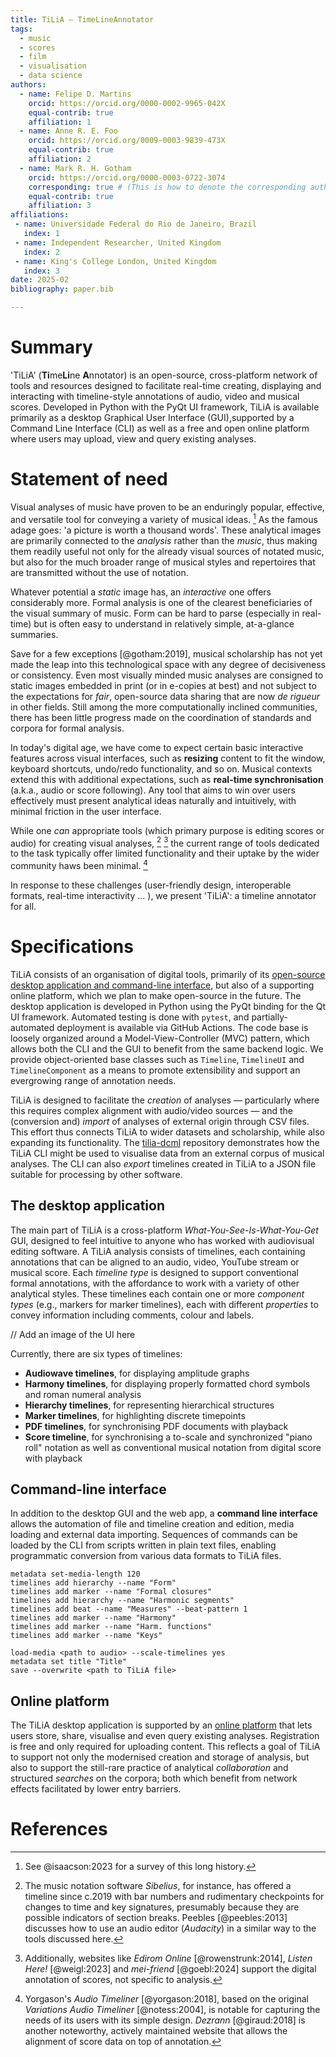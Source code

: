```yaml
---
title: TiLiA – TimeLineAnnotator
tags:
  - music
  - scores
  - film
  - visualisation
  - data science
authors:
  - name: Felipe D. Martins
    orcid: https://orcid.org/0000-0002-9965-042X
    equal-contrib: true
    affiliation: 1
  - name: Anne R. E. Foo
    orcid: https://orcid.org/0009-0003-9839-473X
    equal-contrib: true
    affiliation: 2
  - name: Mark R. H. Gotham
    orcid: https://orcid.org/0000-0003-0722-3074
    corresponding: true # (This is how to denote the corresponding author)
    equal-contrib: true
    affiliation: 3
affiliations:
 - name: Universidade Federal do Rio de Janeiro, Brazil
   index: 1
 - name: Independent Researcher, United Kingdom
   index: 2
 - name: King's College London, United Kingdom
   index: 3
date: 2025-02
bibliography: paper.bib

---
```



# Summary

'TiLiA' (**Ti**me**Li**ne **A**nnotator) is an open-source, cross-platform network of tools and resources designed to facilitate real-time creating, displaying and interacting with timeline-style annotations of audio, video and musical scores. Developed in Python with the PyQt UI framework, TiLiA is available primarily as a desktop Graphical User Interface (GUI),supported by a Command Line Interface (CLI) as well as a free and open online platform where users may upload, view and query existing analyses.

# Statement of need

Visual analyses of music have proven to be an enduringly popular, effective, and versatile tool for conveying a variety of musical ideas. [^0] As the famous adage goes: 'a picture is worth a thousand words'. These analytical images are primarily connected to the *analysis* rather than the *music*, thus making them readily useful not only for the already visual sources of notated music, but also for the much broader range of musical styles and repertoires that are transmitted without the use of notation.

[^0]: See @isaacson:2023 for a survey of this long history.

Whatever potential a *static* image has, an *interactive* one offers considerably more. Formal analysis is one of the clearest beneficiaries of the visual summary of music. Form can be hard to parse (especially in real-time) but is often easy to understand in relatively simple, at-a-glance summaries.

Save for a few exceptions [@gotham:2019], musical scholarship has not yet made the leap into this technological space with any degree of decisiveness or consistency. 
Even most visually minded music analyses are consigned to static images embedded in print (or in e-copies at best) and not subject to the expectations for _fair_,
open-source data sharing that are now *de rigueur* in other fields. 
Still among the more computationally inclined communities, there has been little progress made on the coordination of standards and corpora for formal analysis.

In today's digital age, we have come to expect certain basic interactive
features across visual interfaces, such as **resizing**
content to fit the window, keyboard shortcuts, undo/redo functionality, and so on. Musical contexts extend this with additional
expectations, such as **real-time synchronisation** (a.k.a., audio or
score following). Any tool that aims to win over users effectively must present analytical ideas naturally and intuitively, with minimal friction in the user interface.

While one _can_ appropriate tools (which primary purpose is editing scores or audio) for creating visual analyses, [^1] [^2] the current range of tools dedicated to the task typically offer limited functionality and their uptake by the wider community haws been minimal. [^3]

[^1]: The music notation software _Sibelius_, for instance, has offered a timeline since c.2019 with bar numbers and rudimentary checkpoints for changes to time and key signatures, presumably because they are possible indicators of section breaks. Peebles [@peebles:2013] discusses how to use an audio editor (_Audacity_) in a similar way to the tools discussed here.

[^2]: Additionally, websites like _Edirom Online_ [@rowenstrunk:2014], _Listen Here!_ [@weigl:2023] and _mei-friend_ [@goebl:2024] support the digital annotation of scores, not specific to analysis. 

[^3]: Yorgason's _Audio Timeliner_ [@yorgason:2018], based on the original _Variations Audio Timeliner_ [@notess:2004], is notable for capturing the needs of its users with its simple design. _Dezrann_ [@giraud:2018] is another noteworthy, actively maintained website that allows the alignment of score data on top of annotation. 

In response to these challenges (user-friendly design, interoperable
formats, real-time interactivity ... ), we present 'TiLiA': a timeline
annotator for all.

# Specifications

TiLiA consists of an organisation of digital tools, primarily of its [open-source desktop application and command-line interface](https://github.com/TimeLineAnnotator/desktop), but also of a supporting online platform, which we plan to make open-source in the future. The desktop application is developed in Python using the PyQt binding for the Qt UI framework. Automated testing is done with `pytest`, and partially-automated deployment is available via GitHub Actions. The code base is loosely organized around a Model-View-Controller (MVC) pattern, which allows both the CLI and the GUI to benefit from the same backend logic. We provide object-oriented base classes such as `Timeline`, `TimelineUI` and `TimelineComponent` as a means to promote extensibility and support an evergrowing range of annotation needs.

TiLiA is designed to facilitate the *creation* of analyses — 
particularly where this requires complex alignment with audio/video sources — 
and the (conversion and) *import* of analyses of external origin through CSV files. 
This effort thus connects TiLiA to wider datasets and scholarship, while also expanding its 
functionality. The [tilia-dcml](https://github.com/TimeLineAnnotator/dcml-to-tilia) repository demonstrates how the TiLiA CLI might be used to visualise data from an external corpus of musical analyses. The CLI can also *export* timelines created in TiLiA to a JSON file suitable for processing by other software.

## The desktop application

The main part of TiLiA is a cross-platform *What-You-See-Is-What-You-Get* GUI, designed to feel intuitive to anyone who has worked with audiovisual editing software.
A TiLiA analysis consists of timelines, each containing annotations that can be aligned to an audio, video, YouTube stream or musical score. 
Each *timeline type* is designed to support conventional formal annotations, with the affordance to work with a variety of other analytical styles. 
These timelines each contain one or more *component types* 
(e.g., markers for marker timelines), each with different 
*properties* to convey information including comments, colour and labels.

// Add an image of the UI here
<!-- ![Excerpt of a TiLiA analysis.\label{fig:example}](figure.png) -->

Currently, there are six types of timelines:
- **Audiowave timelines**, for displaying amplitude graphs
- **Harmony timelines**, for displaying properly formatted chord symbols and roman numeral analysis
- **Hierarchy timelines**, for representing hierarchical structures
- **Marker timelines**, for highlighting discrete timepoints
- **PDF timelines**, for synchronising PDF documents with playback
- **Score timeline**, for synchronising a to-scale and synchronized "piano roll" notation as well as conventional musical notation from digital score with playback

## Command-line interface
In addition to the desktop GUI and the web app, a **command line
interface** allows the automation of file and timeline creation and
edition, media loading and external data importing. Sequences of
commands can be loaded by the CLI from scripts written in plain text
files, enabling programmatic conversion from various data formats to TiLiA files.

    metadata set-media-length 120
    timelines add hierarchy --name "Form"
    timelines add marker --name "Formal closures"
    timelines add hierarchy --name "Harmonic segments"
    timelines add beat --name "Measures" --beat-pattern 1
    timelines add marker --name "Harmony"
    timelines add marker --name "Harm. functions"
    timelines add marker --name "Keys"

    load-media <path to audio> --scale-timelines yes
    metadata set title "Title"
    save --overwrite <path to TiLiA file>

## Online platform

The TiLiA desktop application is supported by an [online platform](tilia-app.com) that lets users store, share,
visualise and even query existing analyses. Registration is free and only required for uploading content.
This reflects a goal of TiLiA to support not only the modernised creation and
storage of analysis, but also to support the
still-rare practice of analytical *collaboration* and structured
*searches* on the corpora; both which benefit from network effects
facilitated by lower entry barriers.

# References